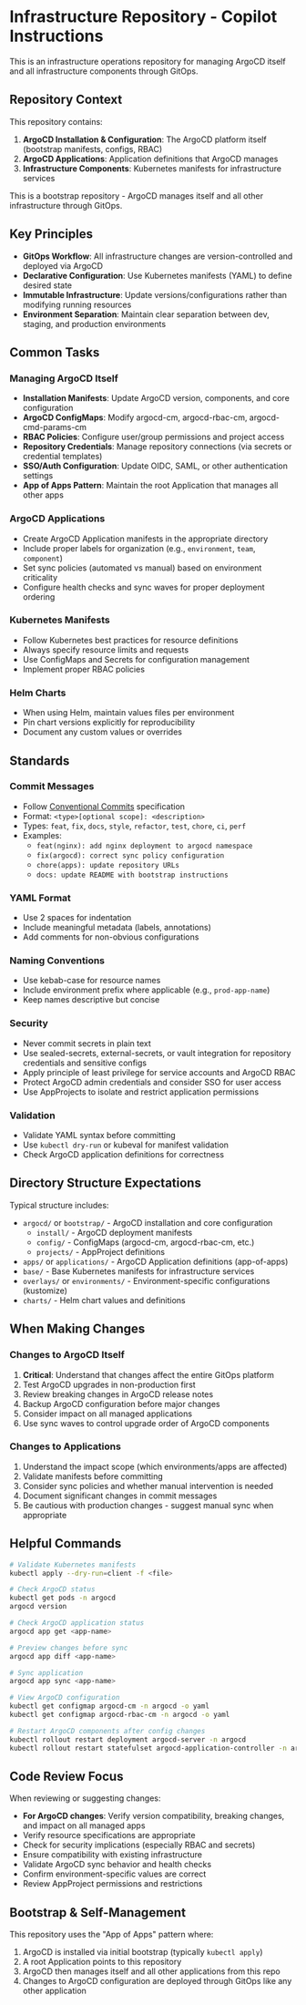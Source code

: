 # Infrastructure Repository - Copilot Instructions

This is an infrastructure operations repository for managing ArgoCD itself and all infrastructure components through GitOps.

## Repository Context

This repository contains:
1. **ArgoCD Installation & Configuration**: The ArgoCD platform itself (bootstrap manifests, configs, RBAC)
2. **ArgoCD Applications**: Application definitions that ArgoCD manages
3. **Infrastructure Components**: Kubernetes manifests for infrastructure services

This is a bootstrap repository - ArgoCD manages itself and all other infrastructure through GitOps.

## Key Principles

- **GitOps Workflow**: All infrastructure changes are version-controlled and deployed via ArgoCD
- **Declarative Configuration**: Use Kubernetes manifests (YAML) to define desired state
- **Immutable Infrastructure**: Update versions/configurations rather than modifying running resources
- **Environment Separation**: Maintain clear separation between dev, staging, and production environments

## Common Tasks

### Managing ArgoCD Itself
- **Installation Manifests**: Update ArgoCD version, components, and core configuration
- **ArgoCD ConfigMaps**: Modify argocd-cm, argocd-rbac-cm, argocd-cmd-params-cm
- **RBAC Policies**: Configure user/group permissions and project access
- **Repository Credentials**: Manage repository connections (via secrets or credential templates)
- **SSO/Auth Configuration**: Update OIDC, SAML, or other authentication settings
- **App of Apps Pattern**: Maintain the root Application that manages all other apps

### ArgoCD Applications
- Create ArgoCD Application manifests in the appropriate directory
- Include proper labels for organization (e.g., `environment`, `team`, `component`)
- Set sync policies (automated vs manual) based on environment criticality
- Configure health checks and sync waves for proper deployment ordering

### Kubernetes Manifests
- Follow Kubernetes best practices for resource definitions
- Always specify resource limits and requests
- Use ConfigMaps and Secrets for configuration management
- Implement proper RBAC policies

### Helm Charts
- When using Helm, maintain values files per environment
- Pin chart versions explicitly for reproducibility
- Document any custom values or overrides

## Standards

### Commit Messages
- Follow [Conventional Commits](https://www.conventionalcommits.org/) specification
- Format: `<type>[optional scope]: <description>`
- Types: `feat`, `fix`, `docs`, `style`, `refactor`, `test`, `chore`, `ci`, `perf`
- Examples:
  - `feat(nginx): add nginx deployment to argocd namespace`
  - `fix(argocd): correct sync policy configuration`
  - `chore(apps): update repository URLs`
  - `docs: update README with bootstrap instructions`

### YAML Format
- Use 2 spaces for indentation
- Include meaningful metadata (labels, annotations)
- Add comments for non-obvious configurations

### Naming Conventions
- Use kebab-case for resource names
- Include environment prefix where applicable (e.g., `prod-app-name`)
- Keep names descriptive but concise

### Security
- Never commit secrets in plain text
- Use sealed-secrets, external-secrets, or vault integration for repository credentials and sensitive configs
- Apply principle of least privilege for service accounts and ArgoCD RBAC
- Protect ArgoCD admin credentials and consider SSO for user access
- Use AppProjects to isolate and restrict application permissions

### Validation
- Validate YAML syntax before committing
- Use `kubectl dry-run` or kubeval for manifest validation
- Check ArgoCD application definitions for correctness

## Directory Structure Expectations

Typical structure includes:
- `argocd/` or `bootstrap/` - ArgoCD installation and core configuration
  - `install/` - ArgoCD deployment manifests
  - `config/` - ConfigMaps (argocd-cm, argocd-rbac-cm, etc.)
  - `projects/` - AppProject definitions
- `apps/` or `applications/` - ArgoCD Application definitions (app-of-apps)
- `base/` - Base Kubernetes manifests for infrastructure services
- `overlays/` or `environments/` - Environment-specific configurations (kustomize)
- `charts/` - Helm chart values and definitions

## When Making Changes

### Changes to ArgoCD Itself
1. **Critical**: Understand that changes affect the entire GitOps platform
2. Test ArgoCD upgrades in non-production first
3. Review breaking changes in ArgoCD release notes
4. Backup ArgoCD configuration before major changes
5. Consider impact on all managed applications
6. Use sync waves to control upgrade order of ArgoCD components

### Changes to Applications
1. Understand the impact scope (which environments/apps are affected)
2. Validate manifests before committing
3. Consider sync policies and whether manual intervention is needed
4. Document significant changes in commit messages
5. Be cautious with production changes - suggest manual sync when appropriate

## Helpful Commands

```bash
# Validate Kubernetes manifests
kubectl apply --dry-run=client -f <file>

# Check ArgoCD status
kubectl get pods -n argocd
argocd version

# Check ArgoCD application status
argocd app get <app-name>

# Preview changes before sync
argocd app diff <app-name>

# Sync application
argocd app sync <app-name>

# View ArgoCD configuration
kubectl get configmap argocd-cm -n argocd -o yaml
kubectl get configmap argocd-rbac-cm -n argocd -o yaml

# Restart ArgoCD components after config changes
kubectl rollout restart deployment argocd-server -n argocd
kubectl rollout restart statefulset argocd-application-controller -n argocd
```

## Code Review Focus

When reviewing or suggesting changes:
- **For ArgoCD changes**: Verify version compatibility, breaking changes, and impact on all managed apps
- Verify resource specifications are appropriate
- Check for security implications (especially RBAC and secrets)
- Ensure compatibility with existing infrastructure
- Validate ArgoCD sync behavior and health checks
- Confirm environment-specific values are correct
- Review AppProject permissions and restrictions

## Bootstrap & Self-Management

This repository uses the "App of Apps" pattern where:
1. ArgoCD is installed via initial bootstrap (typically `kubectl apply`)
2. A root Application points to this repository
3. ArgoCD then manages itself and all other applications from this repo
4. Changes to ArgoCD configuration are deployed through GitOps like any other application
